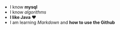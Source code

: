* I know **mysql**
* I know _algorithms_
* __I like Java__ :heart:
* I am learning _Markdown_ and __how to use the Github__

